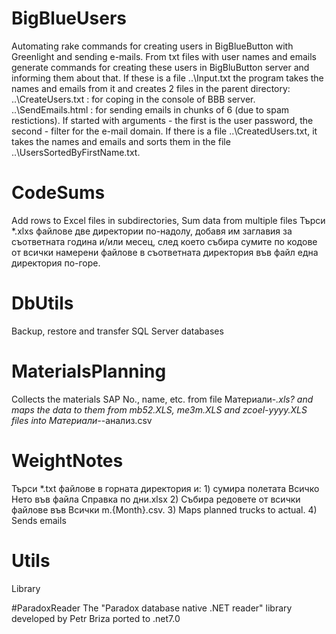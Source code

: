 # BigBlueUsers
Automating rake commands for creating users in BigBlueButton with Greenlight and sending e-mails.
From txt files with user names and emails generate commands for creating these users in BigBluButton server and informing them about that.
If these is a file ..\Input.txt the program takes the names and emails from it and creates 2 files in the parent directory:
..\CreateUsers.txt : for coping in the console of BBB server.
..\SendEmails.html : for sending emails in chunks of 6 (due to spam restictions).
If started with arguments - the first is the user password, the second - filter for the e-mail domain.
If there is a file ..\CreatedUsers.txt, it takes the names and emails and sorts them in the file ..\UsersSortedByFirstName.txt.

# CodeSums
Add rows to Excel files in subdirectories, Sum data from multiple files
Търси *.xlxs файлове две директории по-надолу, добавя им заглавия за съответната година и/или месец, след което събира сумите по кодове от всички намерени файлове в съответната директория във файл една директория по-горе.

# DbUtils
Backup, restore and transfer SQL Server databases

# MaterialsPlanning
Collects the materials SAP No., name, etc. from file Материали-*.xls? and maps the data to them from mb52.XLS, me3m.XLS and zcoel-yyyy.XLS files into Материали-*-анализ.csv

# WeightNotes
Търси *.txt файлове в горната директория и: 1) сумира полетата Всичко Нето във файла Справка по дни.xlsx 2) Събира редовете от всички файлове във Всички m.{Month}.csv.
3) Maps planned trucks to actual. 4) Sends emails

# Utils
Library

#ParadoxReader
The "Paradox database native .NET reader" library developed by Petr Briza ported to .net7.0
